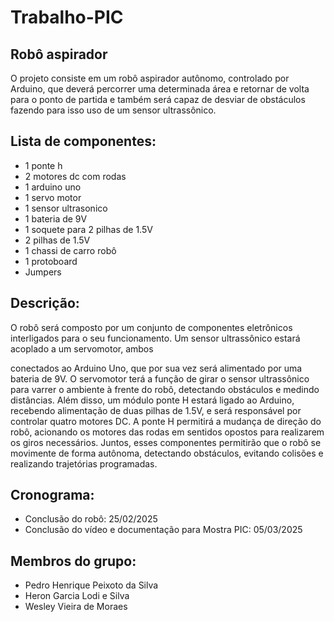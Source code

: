 # Trabalho-PIC
## Robô aspirador
O projeto consiste em um robô aspirador autônomo, controlado por Arduino, que
deverá percorrer uma determinada área e retornar de volta para o ponto de partida e
também será capaz de desviar de obstáculos fazendo para isso uso de um sensor
ultrassônico.
## Lista de componentes:
- 1 ponte h
- 2 motores dc com rodas
- 1 arduino uno
- 1 servo motor
- 1 sensor ultrasonico
- 1 bateria de 9V
- 1 soquete para 2 pilhas de 1.5V
- 2 pilhas de 1.5V
- 1 chassi de carro robô
- 1 protoboard
- Jumpers

## Descrição:
O robô será composto por um conjunto de componentes eletrônicos interligados para o
seu funcionamento. Um sensor ultrassônico estará acoplado a um servomotor, ambos

conectados ao Arduino Uno, que por sua vez será alimentado por uma bateria de 9V.
O servomotor terá a função de girar o sensor ultrassônico para varrer o ambiente à
frente do robô, detectando obstáculos e medindo distâncias. Além disso, um módulo
ponte H estará ligado ao Arduino, recebendo alimentação de duas pilhas de 1.5V, e
será responsável por controlar quatro motores DC. A ponte H permitirá a mudança de
direção do robô, acionando os motores das rodas em sentidos opostos para
realizarem os giros necessários. Juntos, esses componentes permitirão que o robô se
movimente de forma autônoma, detectando obstáculos, evitando colisões e realizando
trajetórias programadas.

## Cronograma:
- Conclusão do robô: 25/02/2025
- Conclusão do vídeo e documentação para Mostra PIC: 05/03/2025

## Membros do grupo:
- Pedro Henrique Peixoto da Silva
- Heron Garcia Lodi e Silva
- Wesley Vieira de Moraes
